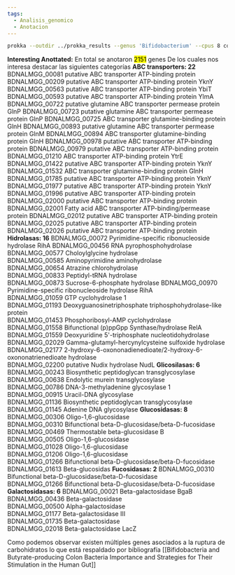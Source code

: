 ```yaml
---
tags:
  - Analisis_genomico
  - Anotacion
---
```


```bash
prokka --outdir ../prokka_results --genus 'Bifidobacterium' --cpus 8 contigs.fasta
```

**Interesting Anottated:**
En total se anotaron <mark class="hltr-blue">2151</mark> genes
De los cuales nos interesa destacar las siguientes categorías
**ABC transporters: 22**
	BDNALMGG_00081 putative ABC transporter ATP-binding protein
	BDNALMGG_00209 putative ABC transporter ATP-binding protein YknY
	BDNALMGG_00563 putative ABC transporter ATP-binding protein YbiT
	BDNALMGG_00593 putative ABC transporter ATP-binding protein YlmA
	BDNALMGG_00722 putative glutamine ABC transporter permease protein GlnP
	BDNALMGG_00723 putative glutamine ABC transporter permease protein GlnP
	BDNALMGG_00725 ABC transporter glutamine-binding protein GlnH
	BDNALMGG_00893 putative glutamine ABC transporter permease protein GlnM
	BDNALMGG_00894 ABC transporter glutamine-binding protein GlnH
	BDNALMGG_00978 putative ABC transporter ATP-binding protein
	BDNALMGG_00979 putative ABC transporter ATP-binding protein
	BDNALMGG_01210 ABC transporter ATP-binding protein YtrE
	BDNALMGG_01422 putative ABC transporter ATP-binding protein YknY
	BDNALMGG_01532 ABC transporter glutamine-binding protein GlnH
	BDNALMGG_01785 putative ABC transporter ATP-binding protein YknY
	BDNALMGG_01977 putative ABC transporter ATP-binding protein YknY
	BDNALMGG_01996 putative ABC transporter ATP-binding protein
	BDNALMGG_02000 putative ABC transporter ATP-binding protein
	BDNALMGG_02001 Fatty acid ABC transporter ATP-binding/permease protein
	BDNALMGG_02012 putative ABC transporter ATP-binding protein
	BDNALMGG_02025 putative ABC transporter ATP-binding protein
	BDNALMGG_02026 putative ABC transporter ATP-binding protein
**Hidrolasas: 16**
	BDNALMGG_00072 Pyrimidine-specific ribonucleoside hydrolase RihA
	BDNALMGG_00456 RNA pyrophosphohydrolase  
	BDNALMGG_00577 Choloylglycine hydrolase  
	BDNALMGG_00585 Aminopyrimidine aminohydrolase  
	BDNALMGG_00654 Atrazine chlorohydrolase  
	BDNALMGG_00833 Peptidyl-tRNA hydrolase  
	BDNALMGG_00873 Sucrose-6-phosphate hydrolase BDNALMGG_00970 Pyrimidine-specific ribonucleoside hydrolase RihA  
	BDNALMGG_01059 GTP cyclohydrolase 1  
	BDNALMGG_01193 Deoxyguanosinetriphosphate triphosphohydrolase-like protein  
	BDNALMGG_01453 Phosphoribosyl-AMP cyclohydrolase  
	BDNALMGG_01558 Bifunctional (p)ppGpp Synthase/hydrolase RelA  
	BDNALMGG_01559 Deoxyuridine 5'-triphosphate nucleotidohydrolase  
	BDNALMGG_02029 Gamma-glutamyl-hercynylcysteine sulfoxide hydrolase  
	BDNALMGG_02177 2-hydroxy-6-oxononadienedioate/2-hydroxy-6-oxononatrienedioate hydrolase  
	BDNALMGG_02200 putative Nudix hydrolase NudL
**Glicosilasas: 6**
	BDNALMGG_00243 Biosynthetic peptidoglycan transglycosylase  
	BDNALMGG_00638 Endolytic murein transglycosylase  
	BDNALMGG_00786 DNA-3-methyladenine glycosylase 1  
	BDNALMGG_00915 Uracil-DNA glycosylase  
	BDNALMGG_01136 Biosynthetic peptidoglycan transglycosylase  
	BDNALMGG_01145 Adenine DNA glycosylase
**Glucosidasas: 8**
	BDNALMGG_00306 Oligo-1,6-glucosidase  
	BDNALMGG_00310 Bifunctional beta-D-glucosidase/beta-D-fucosidase  
	BDNALMGG_00469 Thermostable beta-glucosidase B  
	BDNALMGG_00505 Oligo-1,6-glucosidase  
	BDNALMGG_01028 Oligo-1,6-glucosidase  
	BDNALMGG_01206 Oligo-1,6-glucosidase  
	BDNALMGG_01266 Bifunctional beta-D-glucosidase/beta-D-fucosidase  
	BDNALMGG_01613 Beta-glucosidas
**Fucosidasas: 2**
	BDNALMGG_00310 Bifunctional beta-D-glucosidase/beta-D-fucosidase  
	BDNALMGG_01266 Bifunctional beta-D-glucosidase/beta-D-fucosidase
**Galactosidasas: 6**
	BDNALMGG_00021 Beta-galactosidase BgaB  
	BDNALMGG_00436 Beta-galactosidase  
	BDNALMGG_00500 Alpha-galactosidase  
	BDNALMGG_01177 Beta-galactosidase III  
	BDNALMGG_01735 Beta-galactosidase  
	BDNALMGG_02018 Beta-galactosidase LacZ

Como podemos observar existen múltiples genes asociados a la ruptura de carbohidratos lo que está respaldado por bibliografía [[Bifidobacteria and Butyrate-producing Colon Bacteria Importance and Strategies for Their Stimulation in the Human Gut]]
